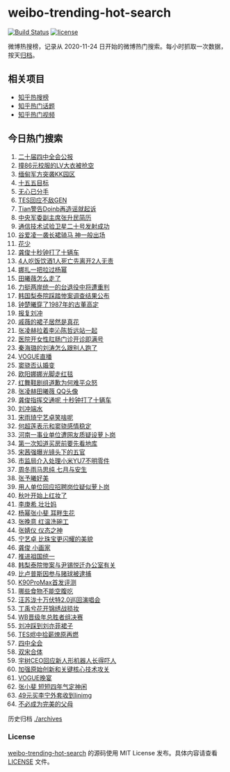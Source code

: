 # weibo-trending-hot-search

[![Build Status](https://github.com/justjavac/weibo-trending-hot-search/workflows/ci/badge.svg?branch=master)](https://github.com/justjavac/weibo-trending-hot-search/actions)
[![license](https://img.shields.io/github/license/justjavac/weibo-trending-hot-search)](https://github.com/justjavac/weibo-trending-hot-search/blob/master/LICENSE)

微博热搜榜，记录从 2020-11-24 日开始的微博热门搜索。每小时抓取一次数据，按天[归档](./archives)。

## 相关项目

- [知乎热搜榜](https://github.com/justjavac/zhihu-trending-top-search)
- [知乎热门话题](https://github.com/justjavac/zhihu-trending-hot-questions)
- [知乎热门视频](https://github.com/justjavac/zhihu-trending-hot-video)

## 今日热门搜索

<!-- BEGIN -->
<!-- 最后更新时间 Fri Oct 24 2025 03:04:18 GMT+0800 (China Standard Time) -->

1. [二十届四中全会公报](https://s.weibo.com//weibo?q=%23%E4%BA%8C%E5%8D%81%E5%B1%8A%E5%9B%9B%E4%B8%AD%E5%85%A8%E4%BC%9A%E5%85%AC%E6%8A%A5%23&t=31&band_rank=11&Refer=top)
1. [撞86元校服的LV大衣被抢空](https://s.weibo.com//weibo?q=%23%E6%92%9E86%E5%85%83%E6%A0%A1%E6%9C%8D%E7%9A%84LV%E5%A4%A7%E8%A1%A3%E8%A2%AB%E6%8A%A2%E7%A9%BA%23&t=31&band_rank=1&Refer=top)
1. [缅甸军方突袭KK园区](https://s.weibo.com//weibo?q=%23%E7%BC%85%E7%94%B8%E5%86%9B%E6%96%B9%E7%AA%81%E8%A2%ADKK%E5%9B%AD%E5%8C%BA%23&t=31&band_rank=2&Refer=top)
1. [十五五目标](https://s.weibo.com//weibo?q=%23%E5%8D%81%E4%BA%94%E4%BA%94%E7%9B%AE%E6%A0%87%23&t=31&band_rank=3&Refer=top)
1. [无心已分手](https://s.weibo.com//weibo?q=%E6%97%A0%E5%BF%83%E5%B7%B2%E5%88%86%E6%89%8B&t=31&band_rank=10&Refer=top)
1. [TES回应不敌GEN](https://s.weibo.com//weibo?q=%23TES%E5%9B%9E%E5%BA%94%E4%B8%8D%E6%95%8CGEN%23&t=31&band_rank=10&Refer=top)
1. [Tian警告Doinb再造谣就起诉](https://s.weibo.com//weibo?q=%23Tian%E8%AD%A6%E5%91%8ADoinb%E5%86%8D%E9%80%A0%E8%B0%A3%E5%B0%B1%E8%B5%B7%E8%AF%89%23&t=31&band_rank=9&Refer=top)
1. [中央军委副主席张升民简历](https://s.weibo.com//weibo?q=%23%E4%B8%AD%E5%A4%AE%E5%86%9B%E5%A7%94%E5%89%AF%E4%B8%BB%E5%B8%AD%E5%BC%A0%E5%8D%87%E6%B0%91%E7%AE%80%E5%8E%86%23&t=31&band_rank=6&Refer=top)
1. [通信技术试验卫星二十号发射成功](https://s.weibo.com//weibo?q=%23%E9%80%9A%E4%BF%A1%E6%8A%80%E6%9C%AF%E8%AF%95%E9%AA%8C%E5%8D%AB%E6%98%9F%E4%BA%8C%E5%8D%81%E5%8F%B7%E5%8F%91%E5%B0%84%E6%88%90%E5%8A%9F%23&t=31&band_rank=5&Refer=top)
1. [谷爱凌一袭长裙骑马 神一般出场](https://s.weibo.com//weibo?q=%E8%B0%B7%E7%88%B1%E5%87%8C%E4%B8%80%E8%A2%AD%E9%95%BF%E8%A3%99%E9%AA%91%E9%A9%AC%20%E7%A5%9E%E4%B8%80%E8%88%AC%E5%87%BA%E5%9C%BA&t=31&band_rank=4&Refer=top)
1. [花少](https://s.weibo.com//weibo?q=%E8%8A%B1%E5%B0%91&t=31&band_rank=8&Refer=top)
1. [龚俊十秒钟打了十辆车](https://s.weibo.com//weibo?q=%E9%BE%9A%E4%BF%8A%E5%8D%81%E7%A7%92%E9%92%9F%E6%89%93%E4%BA%86%E5%8D%81%E8%BE%86%E8%BD%A6&t=31&band_rank=12&Refer=top)
1. [4人吃饭饮酒1人死亡先离开2人无责](https://s.weibo.com//weibo?q=%234%E4%BA%BA%E5%90%83%E9%A5%AD%E9%A5%AE%E9%85%921%E4%BA%BA%E6%AD%BB%E4%BA%A1%E5%85%88%E7%A6%BB%E5%BC%802%E4%BA%BA%E6%97%A0%E8%B4%A3%23&t=31&band_rank=23&Refer=top)
1. [娜扎一把拉过杨幂](https://s.weibo.com//weibo?q=%23%E5%A8%9C%E6%89%8E%E4%B8%80%E6%8A%8A%E6%8B%89%E8%BF%87%E6%9D%A8%E5%B9%82%23&t=31&band_rank=13&Refer=top)
1. [田曦薇怎么走了](https://s.weibo.com//weibo?q=%E7%94%B0%E6%9B%A6%E8%96%87%E6%80%8E%E4%B9%88%E8%B5%B0%E4%BA%86&t=31&band_rank=12&Refer=top)
1. [力挺两岸统一的台退役中将遭重判](https://s.weibo.com//weibo?q=%23%E5%8A%9B%E6%8C%BA%E4%B8%A4%E5%B2%B8%E7%BB%9F%E4%B8%80%E7%9A%84%E5%8F%B0%E9%80%80%E5%BD%B9%E4%B8%AD%E5%B0%86%E9%81%AD%E9%87%8D%E5%88%A4%23&t=31&band_rank=31&Refer=top)
1. [韩国梨泰院踩踏惨案调查结果公布](https://s.weibo.com//weibo?q=%23%E9%9F%A9%E5%9B%BD%E6%A2%A8%E6%B3%B0%E9%99%A2%E8%B8%A9%E8%B8%8F%E6%83%A8%E6%A1%88%E8%B0%83%E6%9F%A5%E7%BB%93%E6%9E%9C%E5%85%AC%E5%B8%83%23&t=31&band_rank=17&Refer=top)
1. [钟楚曦穿了1987年的古董高定](https://s.weibo.com//weibo?q=%23%E9%92%9F%E6%A5%9A%E6%9B%A6%E7%A9%BF%E4%BA%861987%E5%B9%B4%E7%9A%84%E5%8F%A4%E8%91%A3%E9%AB%98%E5%AE%9A%23&t=31&band_rank=29&Refer=top)
1. [报复刘冲](https://s.weibo.com//weibo?q=%23%E6%8A%A5%E5%A4%8D%E5%88%98%E5%86%B2%23&t=31&band_rank=19&Refer=top)
1. [戚薇的裙子居然是真花](https://s.weibo.com//weibo?q=%E6%88%9A%E8%96%87%E7%9A%84%E8%A3%99%E5%AD%90%E5%B1%85%E7%84%B6%E6%98%AF%E7%9C%9F%E8%8A%B1&t=31&band_rank=16&Refer=top)
1. [张凌赫拉着李沁陈哲远站一起](https://s.weibo.com//weibo?q=%E5%BC%A0%E5%87%8C%E8%B5%AB%E6%8B%89%E7%9D%80%E6%9D%8E%E6%B2%81%E9%99%88%E5%93%B2%E8%BF%9C%E7%AB%99%E4%B8%80%E8%B5%B7&t=31&band_rank=15&Refer=top)
1. [医院开女性肛肠门诊开诊即满号](https://s.weibo.com//weibo?q=%23%E5%8C%BB%E9%99%A2%E5%BC%80%E5%A5%B3%E6%80%A7%E8%82%9B%E8%82%A0%E9%97%A8%E8%AF%8A%E5%BC%80%E8%AF%8A%E5%8D%B3%E6%BB%A1%E5%8F%B7%23&t=31&band_rank=21&Refer=top)
1. [秦海璐的刘涛怎么跟别人跑了](https://s.weibo.com//weibo?q=%E7%A7%A6%E6%B5%B7%E7%92%90%E7%9A%84%E5%88%98%E6%B6%9B%E6%80%8E%E4%B9%88%E8%B7%9F%E5%88%AB%E4%BA%BA%E8%B7%91%E4%BA%86&t=31&band_rank=40&Refer=top)
1. [VOGUE直播](https://s.weibo.com//weibo?q=VOGUE%E7%9B%B4%E6%92%AD&t=31&band_rank=37&Refer=top)
1. [窦骁否认婚变](https://s.weibo.com//weibo?q=%23%E7%AA%A6%E9%AA%81%E5%90%A6%E8%AE%A4%E5%A9%9A%E5%8F%98%23&t=31&band_rank=33&Refer=top)
1. [欧阳娜娜光脚走红毯](https://s.weibo.com//weibo?q=%23%E6%AC%A7%E9%98%B3%E5%A8%9C%E5%A8%9C%E5%85%89%E8%84%9A%E8%B5%B0%E7%BA%A2%E6%AF%AF%23&t=31&band_rank=18&Refer=top)
1. [红舞鞋剧组道歉为何难平众怒](https://s.weibo.com//weibo?q=%23%E7%BA%A2%E8%88%9E%E9%9E%8B%E5%89%A7%E7%BB%84%E9%81%93%E6%AD%89%E4%B8%BA%E4%BD%95%E9%9A%BE%E5%B9%B3%E4%BC%97%E6%80%92%23&t=31&band_rank=31&Refer=top)
1. [张凌赫田曦薇 QQ头像](https://s.weibo.com//weibo?q=%E5%BC%A0%E5%87%8C%E8%B5%AB%E7%94%B0%E6%9B%A6%E8%96%87%20QQ%E5%A4%B4%E5%83%8F&t=31&band_rank=20&Refer=top)
1. [龚俊指挥交通呢 十秒钟打了十辆车](https://s.weibo.com//weibo?q=%E9%BE%9A%E4%BF%8A%E6%8C%87%E6%8C%A5%E4%BA%A4%E9%80%9A%E5%91%A2%20%E5%8D%81%E7%A7%92%E9%92%9F%E6%89%93%E4%BA%86%E5%8D%81%E8%BE%86%E8%BD%A6&t=31&band_rank=24&Refer=top)
1. [刘冲端水](https://s.weibo.com//weibo?q=%23%E5%88%98%E5%86%B2%E7%AB%AF%E6%B0%B4%23&t=31&band_rank=24&Refer=top)
1. [宋雨琦宁艺卓笑啥呢](https://s.weibo.com//weibo?q=%E5%AE%8B%E9%9B%A8%E7%90%A6%E5%AE%81%E8%89%BA%E5%8D%93%E7%AC%91%E5%95%A5%E5%91%A2&t=31&band_rank=26&Refer=top)
1. [何超莲表示和窦骁感情稳定](https://s.weibo.com//weibo?q=%23%E4%BD%95%E8%B6%85%E8%8E%B2%E8%A1%A8%E7%A4%BA%E5%92%8C%E7%AA%A6%E9%AA%81%E6%84%9F%E6%83%85%E7%A8%B3%E5%AE%9A%23&t=31&band_rank=22&Refer=top)
1. [河南一事业单位遭网友质疑设萝卜岗](https://s.weibo.com//weibo?q=%23%E6%B2%B3%E5%8D%97%E4%B8%80%E4%BA%8B%E4%B8%9A%E5%8D%95%E4%BD%8D%E9%81%AD%E7%BD%91%E5%8F%8B%E8%B4%A8%E7%96%91%E8%AE%BE%E8%90%9D%E5%8D%9C%E5%B2%97%23&t=31&band_rank=14&Refer=top)
1. [第一次知道买房前要先看地库](https://s.weibo.com//weibo?q=%23%E7%AC%AC%E4%B8%80%E6%AC%A1%E7%9F%A5%E9%81%93%E4%B9%B0%E6%88%BF%E5%89%8D%E8%A6%81%E5%85%88%E7%9C%8B%E5%9C%B0%E5%BA%93%23&t=31&band_rank=28&Refer=top)
1. [宋茜强曝光镜头下的五官](https://s.weibo.com//weibo?q=%E5%AE%8B%E8%8C%9C%E5%BC%BA%E6%9B%9D%E5%85%89%E9%95%9C%E5%A4%B4%E4%B8%8B%E7%9A%84%E4%BA%94%E5%AE%98&t=31&band_rank=25&Refer=top)
1. [市监局介入处理小米YU7不明零件](https://s.weibo.com//weibo?q=%23%E5%B8%82%E7%9B%91%E5%B1%80%E4%BB%8B%E5%85%A5%E5%A4%84%E7%90%86%E5%B0%8F%E7%B1%B3YU7%E4%B8%8D%E6%98%8E%E9%9B%B6%E4%BB%B6%23&t=31&band_rank=34&Refer=top)
1. [周冬雨马思纯 七月与安生](https://s.weibo.com//weibo?q=%E5%91%A8%E5%86%AC%E9%9B%A8%E9%A9%AC%E6%80%9D%E7%BA%AF%20%E4%B8%83%E6%9C%88%E4%B8%8E%E5%AE%89%E7%94%9F&t=31&band_rank=44&Refer=top)
1. [张予曦好美](https://s.weibo.com//weibo?q=%E5%BC%A0%E4%BA%88%E6%9B%A6%E5%A5%BD%E7%BE%8E&t=31&band_rank=39&Refer=top)
1. [用人单位回应招聘岗位疑似萝卜岗](https://s.weibo.com//weibo?q=%23%E7%94%A8%E4%BA%BA%E5%8D%95%E4%BD%8D%E5%9B%9E%E5%BA%94%E6%8B%9B%E8%81%98%E5%B2%97%E4%BD%8D%E7%96%91%E4%BC%BC%E8%90%9D%E5%8D%9C%E5%B2%97%23&t=31&band_rank=43&Refer=top)
1. [秋叶开始上红妆了](https://s.weibo.com//weibo?q=%23%E7%A7%8B%E5%8F%B6%E5%BC%80%E5%A7%8B%E4%B8%8A%E7%BA%A2%E5%A6%86%E4%BA%86%23&t=31&band_rank=49&Refer=top)
1. [李庚希 壮壮妈](https://s.weibo.com//weibo?q=%E6%9D%8E%E5%BA%9A%E5%B8%8C%20%E5%A3%AE%E5%A3%AE%E5%A6%88&t=31&band_rank=42&Refer=top)
1. [杨幂张小斐 耳畔生花](https://s.weibo.com//weibo?q=%E6%9D%A8%E5%B9%82%E5%BC%A0%E5%B0%8F%E6%96%90%20%E8%80%B3%E7%95%94%E7%94%9F%E8%8A%B1&t=31&band_rank=47&Refer=top)
1. [张晚意 红温洗碗工](https://s.weibo.com//weibo?q=%E5%BC%A0%E6%99%9A%E6%84%8F%20%E7%BA%A2%E6%B8%A9%E6%B4%97%E7%A2%97%E5%B7%A5&t=31&band_rank=35&Refer=top)
1. [张婧仪 仪态之神](https://s.weibo.com//weibo?q=%E5%BC%A0%E5%A9%A7%E4%BB%AA%20%E4%BB%AA%E6%80%81%E4%B9%8B%E7%A5%9E&t=31&band_rank=30&Refer=top)
1. [宁艺卓 比珠宝更闪耀的美貌](https://s.weibo.com//weibo?q=%E5%AE%81%E8%89%BA%E5%8D%93%20%E6%AF%94%E7%8F%A0%E5%AE%9D%E6%9B%B4%E9%97%AA%E8%80%80%E7%9A%84%E7%BE%8E%E8%B2%8C&t=31&band_rank=36&Refer=top)
1. [龚俊 小画家](https://s.weibo.com//weibo?q=%E9%BE%9A%E4%BF%8A%20%E5%B0%8F%E7%94%BB%E5%AE%B6&t=31&band_rank=32&Refer=top)
1. [推进祖国统一](https://s.weibo.com//weibo?q=%23%E6%8E%A8%E8%BF%9B%E7%A5%96%E5%9B%BD%E7%BB%9F%E4%B8%80%23&t=31&band_rank=46&Refer=top)
1. [韩梨泰院惨案与尹锡悦迁办公室有关](https://s.weibo.com//weibo?q=%23%E9%9F%A9%E6%A2%A8%E6%B3%B0%E9%99%A2%E6%83%A8%E6%A1%88%E4%B8%8E%E5%B0%B9%E9%94%A1%E6%82%A6%E8%BF%81%E5%8A%9E%E5%85%AC%E5%AE%A4%E6%9C%89%E5%85%B3%23&t=31&band_rank=48&Refer=top)
1. [比卢普斯因参与赌球被逮捕](https://s.weibo.com//weibo?q=%23%E6%AF%94%E5%8D%A2%E6%99%AE%E6%96%AF%E5%9B%A0%E5%8F%82%E4%B8%8E%E8%B5%8C%E7%90%83%E8%A2%AB%E9%80%AE%E6%8D%95%23&t=31&band_rank=48&Refer=top)
1. [K90ProMax首发评测](https://s.weibo.com//weibo?q=%23K90ProMax%E9%A6%96%E5%8F%91%E8%AF%84%E6%B5%8B%23&t=31&band_rank=50&Refer=top)
1. [哪些食物不能空腹吃](https://s.weibo.com//weibo?q=%E5%93%AA%E4%BA%9B%E9%A3%9F%E7%89%A9%E4%B8%8D%E8%83%BD%E7%A9%BA%E8%85%B9%E5%90%83&t=31&band_rank=38&Refer=top)
1. [汪苏泷十万伏特2.0巡回演唱会](https://s.weibo.com//weibo?q=%E6%B1%AA%E8%8B%8F%E6%B3%B7%E5%8D%81%E4%B8%87%E4%BC%8F%E7%89%B92.0%E5%B7%A1%E5%9B%9E%E6%BC%94%E5%94%B1%E4%BC%9A&t=31&band_rank=50&Refer=top)
1. [丁禹兮花开锦绣战损妆](https://s.weibo.com//weibo?q=%23%E4%B8%81%E7%A6%B9%E5%85%AE%E8%8A%B1%E5%BC%80%E9%94%A6%E7%BB%A3%E6%88%98%E6%8D%9F%E5%A6%86%23&t=31&band_rank=46&Refer=top)
1. [WB晋级年总胜者组决赛](https://s.weibo.com//weibo?q=%23WB%E6%99%8B%E7%BA%A7%E5%B9%B4%E6%80%BB%E8%83%9C%E8%80%85%E7%BB%84%E5%86%B3%E8%B5%9B%23&t=31&band_rank=47&Refer=top)
1. [刘冲踩到刘亦菲裙子](https://s.weibo.com//weibo?q=%23%E5%88%98%E5%86%B2%E8%B8%A9%E5%88%B0%E5%88%98%E4%BA%A6%E8%8F%B2%E8%A3%99%E5%AD%90%23&t=31&band_rank=38&Refer=top)
1. [TES烬中拾薪燎原再燃](https://s.weibo.com//weibo?q=%23TES%E7%83%AC%E4%B8%AD%E6%8B%BE%E8%96%AA%E7%87%8E%E5%8E%9F%E5%86%8D%E7%87%83%23&t=31&band_rank=47&Refer=top)
1. [四中全会](https://s.weibo.com//weibo?q=%23%E5%9B%9B%E4%B8%AD%E5%85%A8%E4%BC%9A%23&t=31&band_rank=39&Refer=top)
1. [双宋合体](https://s.weibo.com//weibo?q=%E5%8F%8C%E5%AE%8B%E5%90%88%E4%BD%93&t=31&band_rank=27&Refer=top)
1. [宇树CEO回应新人形机器人长得吓人](https://s.weibo.com//weibo?q=%23%E5%AE%87%E6%A0%91CEO%E5%9B%9E%E5%BA%94%E6%96%B0%E4%BA%BA%E5%BD%A2%E6%9C%BA%E5%99%A8%E4%BA%BA%E9%95%BF%E5%BE%97%E5%90%93%E4%BA%BA%23&t=31&band_rank=49&Refer=top)
1. [加强原始创新和关键核心技术攻关](https://s.weibo.com//weibo?q=%23%E5%8A%A0%E5%BC%BA%E5%8E%9F%E5%A7%8B%E5%88%9B%E6%96%B0%E5%92%8C%E5%85%B3%E9%94%AE%E6%A0%B8%E5%BF%83%E6%8A%80%E6%9C%AF%E6%94%BB%E5%85%B3%23&t=31&band_rank=50&Refer=top)
1. [VOGUE晚宴](https://s.weibo.com//weibo?q=VOGUE%E6%99%9A%E5%AE%B4&t=31&band_rank=7&Refer=top)
1. [张小斐 短短四年气定神闲](https://s.weibo.com//weibo?q=%E5%BC%A0%E5%B0%8F%E6%96%90%20%E7%9F%AD%E7%9F%AD%E5%9B%9B%E5%B9%B4%E6%B0%94%E5%AE%9A%E7%A5%9E%E9%97%B2&t=31&band_rank=26&Refer=top)
1. [49元买李宁外套收到linimg](https://s.weibo.com//weibo?q=%2349%E5%85%83%E4%B9%B0%E6%9D%8E%E5%AE%81%E5%A4%96%E5%A5%97%E6%94%B6%E5%88%B0linimg%23&t=31&band_rank=41&Refer=top)
1. [不必成为完美的父母](https://s.weibo.com//weibo?q=%23%E4%B8%8D%E5%BF%85%E6%88%90%E4%B8%BA%E5%AE%8C%E7%BE%8E%E7%9A%84%E7%88%B6%E6%AF%8D%23&t=31&band_rank=45&Refer=top)

<!-- END -->

历史归档 [./archives](./archives)

### License

[weibo-trending-hot-search](https://github.com/justjavac/weibo-trending-hot-search) 的源码使用 MIT License
发布。具体内容请查看 [LICENSE](./LICENSE) 文件。
